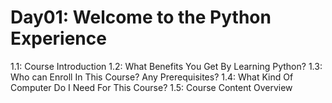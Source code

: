 # Day01: Welcome to the Python Experience

  1.1: Course Introduction
  1.2: What Benefits You Get By Learning Python?
  1.3: Who can Enroll In This Course? Any Prerequisites?
  1.4: What Kind Of Computer Do I Need For This Course?
  1.5: Course Content Overview

